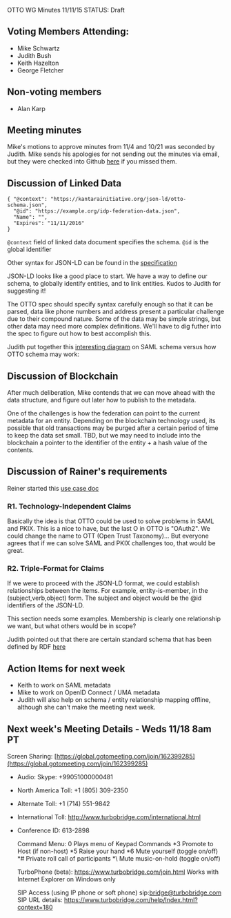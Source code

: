 OTTO WG Minutes 11/11/15
STATUS: Draft

## Voting Members Attending:
 - Mike Schwartz
 - Judith Bush
 - Keith Hazelton
 - George Fletcher

## Non-voting members
 - Alan Karp
 
## Meeting minutes

Mike's motions to approve minutes from 11/4 and 10/21 was seconded by Judith. Mike sends his apologies for 
not sending out the minutes via email, but they were checked into Github 
[here](https://github.com/KantaraInitiative/wg-otto/blob/master/minutes/025-otto_minutes-11-4-2015.md) if 
you missed them.

## Discussion of Linked Data

    { "@context": "https://kantarainitiative.org/json-ld/otto-schema.json",
      "@id": "https://example.org/idp-federation-data.json",
      "Name": "",
      "Expires": "11/11/2016"
    }

`@context` field of linked data document specifies the schema. 
`@id` is the global identifier

Other syntax for JSON-LD can be found in the [specification](http://www.w3.org/TR/json-ld/#syntax-tokens-and-keywords)

JSON-LD looks like a good place to start. We have a way to define our schema, to globally identify 
entities, and to link entities. Kudos to Judith for suggesting it! 

The OTTO spec should specify syntax carefully enough so that it can be parsed, data like phone numbers and address 
present a particular challenge due to their compound nature. Some of the data may be simple strings, 
but other data may need more complex definitions. We'll have to dig futher into the spec to figure 
out how to best accomplish this.

Judith put together this 
[interesting diagram](https://github.com/KantaraInitiative/wg-otto/blob/master/files/saml-otto-schema-hierarchy.png)
on SAML schema versus how OTTO schema may work:
 

## Discussion of Blockchain

After much deliberation, Mike contends that we can move ahead with the data structure, and figure out
later how to publish to the metadata. 

One of the challenges is how the federation can point to the current metadata for an entity. Depending
on the blockchain technology used, its possible that old transactions may be purged after a certain
period of time to keep the data set small. TBD, but we may need to include into the blockchain a pointer
to the identifier of the entity + a hash value of the contents.

## Discussion of Rainer's requirements

Reiner started this 
[use case doc](https://github.com/KantaraInitiative/wg-otto/blob/master/docs/sources/requirements/requirements.md)

### R1. Technology-Independent Claims

Basically the idea is that OTTO could be used to solve problems in SAML and PKIX. This is a nice to have,
but the last O in OTTO is "OAuth2". We could change the name to OTT (Open Trust Taxonomy)...
But everyone agrees that if we can solve SAML and PKIX challenges too, that would be great.

### R2. Triple-Format for Claims

If we were to proceed with the JSON-LD format, we could establish relationships between the items.
For example, entity-is-member, in the (subject,verb,object) form. The subject and object would be 
the @id identifiers of the JSON-LD. 

This section needs some examples. Membership is clearly one relationship we want, but what 
others would be in scope?

Judith pointed out that there are certain standard schema that has been defined by RDF
[here](http://www.w3.org/TR/json-ld/#syntax-tokens-and-keywords)

## Action Items for next week
 
 - Keith to work on SAML metadata 
 - Mike to work on OpenID Connect / UMA metadata
 - Judith will also help on schema / entity relationship mapping offline, although she 
 can't make the meeting next week.

## Next week's Meeting Details - Weds 11/18 8am PT

Screen Sharing: [https://global.gotomeeting.com/join/162399285](https://global.gotomeeting.com/join/162399285)

 - Audio: Skype: +99051000000481
 - North America Toll: +1 (805) 309-2350
 - Alternate Toll: +1 (714) 551-9842
 - International Toll: http://www.turbobridge.com/international.html

 - Conference ID: 613-2898

    Command Menu: 0 Plays menu of Keypad Commands *3 Promote to Host (if non-host) *5 Raise your hand 
    *6 Mute yourself (toggle on/off) *# Private roll call of participants *\ Mute music-on-hold (toggle on/off)

    TurboPhone (beta): https://www.turbobridge.com/join.html Works with Internet Explorer on Windows only

    SIP Access (using IP phone or soft phone) sip:bridge@turbobridge.com
    SIP URL details: https://www.turbobridge.com/help/Index.html?context=180


